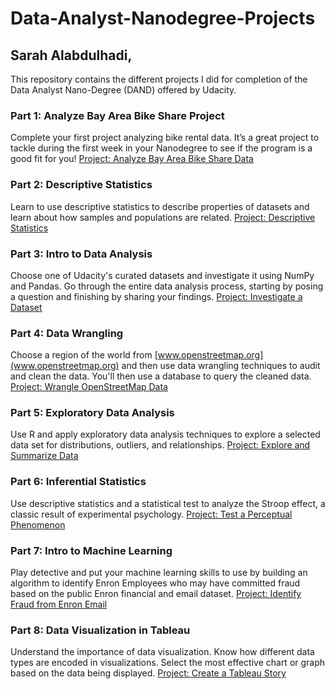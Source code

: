 # Data-Analyst-Nanodegree-Projects
## Sarah Alabdulhadi,

This repository contains the different projects I did for completion of the Data Analyst Nano-Degree (DAND) offered by Udacity.

### Part 1: Analyze Bay Area Bike Share Project
Complete your first project analyzing bike rental data. It’s a great project to tackle during the first week in your Nanodegree to see if the program is a good fit for you!
[Project: Analyze Bay Area Bike Share Data](https://github.com/AlabdulhadiSara/Data-Analysis-Nanodegree/tree/master/Project%201)
    
   
   
### Part 2: Descriptive Statistics
Learn to use descriptive statistics to describe properties of datasets and learn about how samples and populations are related.
[Project: Descriptive Statistics](https://github.com/AlabdulhadiSara/Data-Analysis-Nanodegree/tree/master/Project%202)



### Part 3: Intro to Data Analysis
Choose one of Udacity's curated datasets and investigate it using NumPy and Pandas. Go through the entire data analysis process, starting by posing a question and finishing by sharing your findings.
[Project: Investigate a Dataset](https://github.com/AlabdulhadiSara/Data-Analysis-Nanodegree/tree/master/Project%203)



### Part 4: Data Wrangling
Choose a region of the world from [www.openstreetmap.org](www.openstreetmap.org) and then use data wrangling techniques to audit and clean the data. You'll then use a database to query the cleaned data.
[Project: Wrangle OpenStreetMap Data](https://github.com/AlabdulhadiSara/Data-Analysis-Nanodegree/tree/master/Project%204)
  
  
  
### Part 5: Exploratory Data Analysis
Use R and apply exploratory data analysis techniques to explore a selected data set for distributions, outliers, and relationships.
[Project: Explore and Summarize Data](https://github.com/AlabdulhadiSara/Data-Analysis-Nanodegree/tree/master/Project%205)
    
    
    
### Part 6: Inferential Statistics
Use descriptive statistics and a statistical test to analyze the Stroop effect, a classic result of experimental psychology.
[Project: Test a Perceptual Phenomenon](https://github.com/AlabdulhadiSara/Data-Analysis-Nanodegree/tree/master/Project%206)



### Part 7: Intro to Machine Learning
Play detective and put your machine learning skills to use by building an algorithm to identify Enron Employees who may have committed fraud based on the public Enron financial and email dataset.
[Project: Identify Fraud from Enron Email](https://github.com/AlabdulhadiSara/Data-Analysis-Nanodegree/tree/master/Project%207)
    
    
    
### Part 8: Data Visualization in Tableau
Understand the importance of data visualization. Know how different data types are encoded in visualizations. Select the most effective chart or graph based on the data being displayed.
[Project: Create a Tableau Story](https://github.com/AlabdulhadiSara/Data-Analysis-Nanodegree/tree/master/Project%208)
